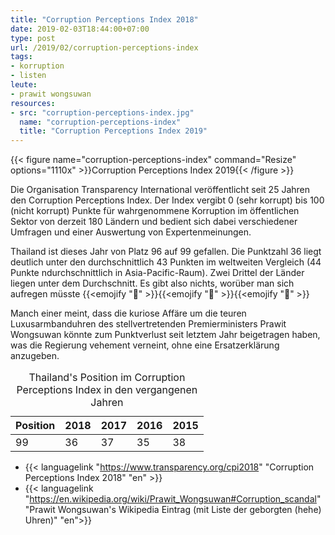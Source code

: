```yaml
---
title: "Corruption Perceptions Index 2018"
date: 2019-02-03T18:44:00+07:00
type: post
url: /2019/02/corruption-perceptions-index
tags:
- korruption
- listen
leute:
- prawit wongsuwan
resources:
- src: "corruption-perceptions-index.jpg"
  name: "corruption-perceptions-index"
  title: "Corruption Perceptions Index 2019"
---
```


{{< figure name="corruption-perceptions-index" command="Resize" options="1110x" >}}Corruption Perceptions Index 2019{{< /figure >}}

Die Organisation Transparency International ver&ouml;ffentlicht seit 25 Jahren den Corruption Perceptions Index. Der Index vergibt 0 (sehr korrupt) bis 100 (nicht korrupt) Punkte f&uuml;r wahrgenommene Korruption im &ouml;ffentlichen Sektor von derzeit 180 L&auml;ndern und bedient sich dabei verschiedener Umfragen und einer Auswertung von Expertenmeinungen. 

Thailand ist dieses Jahr von Platz 96 auf 99 gefallen. Die Punktzahl 36 liegt deutlich unter den durchschnittlich 43 Punkten im weltweiten Vergleich (44 Punkte ndurchschnittlich in Asia-Pacific-Raum). Zwei Drittel der L&auml;nder liegen unter dem Durchschnitt. Es gibt also nichts, wor&uuml;ber man sich aufregen m&uuml;sste {{<emojify ":see_no_evil:" >}}{{<emojify ":hear_no_evil:" >}}{{<emojify ":speak_no_evil:" >}}

Manch einer meint, dass die kuriose Aff&auml;re um die teuren Luxusarmbanduhren des stellvertretenden Premierministers Prawit Wongsuwan k&ouml;nnte zum Punktverlust seit letztem Jahr beigetragen haben, was die Regierung vehement verneint, ohne eine Ersatzerkl&auml;rung anzugeben.

<table class="table table-sm table-bordered">
<caption>Thailand's Position im Corruption Perceptions Index in den vergangenen Jahren</caption>
<thead class="thead-dark">
	<tr>
		<th class="text-center">Position</th>
		<th class="text-center">2018</th>
		<th class="text-center">2017</th>
		<th class="text-center">2016</th>
		<th class="text-center">2015</th>
	</tr>
</thead>
<tbody>
	<tr>
		<td class="text-center">99</td>
		<td class="text-center">36</td>
		<td class="text-center">37</td>
		<td class="text-center">35</td>
		<td class="text-center">38</td>
	</tr>
</tbody>
</table>

- {{< languagelink "https://www.transparency.org/cpi2018" "Corruption Perceptions Index 2018" "en" >}}
- {{< languagelink "https://en.wikipedia.org/wiki/Prawit_Wongsuwan#Corruption_scandal" "Prawit Wongsuwan's Wikipedia Eintrag (mit Liste der geborgten (hehe) Uhren)" "en">}}

